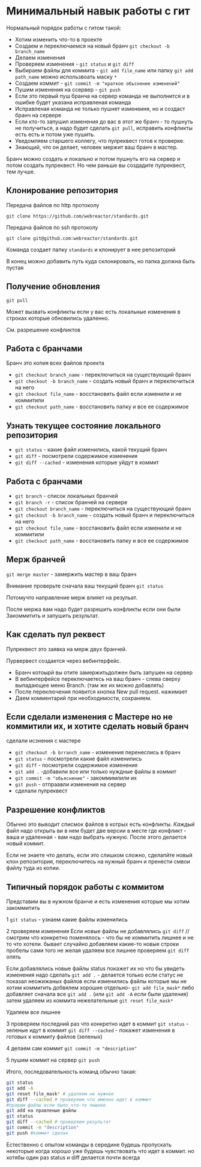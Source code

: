 Минимальный навык работы с гит
==============================

Нормальный порядок работы с гитом такой:

* Хотим изменить что-то в проекте
* Создаем и переключаемся на новый бранч `git checkout -b branch_name`
* Делаем изменения
* Проверяем изменения - `git status` и `git diff`
* Выбираем файлы для коммита - `git add file_name` или папку `git add path_name` можно использвоать маску `*`
* Создаем коммит - `git commit -m "краткое обьснение изменений"`
* Пушим изменения на ссервер - `git push`
* Если это первый пуш бранча на сервер команда не выполнится и в ошибке будет указана исправленая команда
* Исправленая команда не только пушнет изменеиня, но и создаст бранч на сервере
* Если кто-то запушил изменения до вас в этот же бранч - то пушнуть не получиться, а надо будет сделать `git pull`, исправить конфликты есть есть и потом уже пушить.
* Уведомляем старшего коллегу, что пулреквест готов к проверке.
* Знающий, что он делает, человек мержит ваш бранч в мастер.

Бранч можно создать и локально и потом пушнуть его на сервер и потом создать пулреквест.
Но чем раньше вы создадите пулреквест, тем лучше.

## Клонирование репозитория

Передача файлов по http протоколу

`git clone https://github.com/webreactor/standards.git`

Передача файлов по ssh протоколу

`git clone git@github.com:webreactor/standards.git`

Команда создает папку `standards` и клонирует в нее репозиторий

В конец можно добавить путь куда склонировать, но папка должна быть пустая

## Получение обновления

`git pull` 

Может вызвать конфликты если у вас есть локальные изменения в строках которые обновились удаленно.

См. разрешение конфликтов

## Работа с бранчами

Бранч это копия всех файлов проекта

* `git checkout branch_name` - переключиться на существующий бранч
* `git checkout -b branch_name` - создать новый бранч и переключиться на него
* `git checkout file_name` - восстановить файл если изменили и не коммитили
* `git checkout path_name` - восстановить папку и все ее содержимое

## Узнать текущее состояние локального репозитория

* `git status` - какие файл изменились, какой текущий бранч
* `git diff` - посмотрели содержимое изменения
* `git diff --cached` - изменения которые уйдут в коммит 

## Работа с бранчами

* `git branch` - список локальных бранчей
* `git branch -r` - список бранчей на сервере
* `git checkout branch_name` - переключиться на существующий бранч
* `git checkout -b branch_name` - создать новый бранч и переключиться на него
* `git checkout file_name` - восстановить файл если изменили и не коммитили
* `git checkout path_name` - восстановить папку и все ее содержимое

## Мерж бранчей

`git merge master` - замержить мастер в ваш бранч

Внимание проверьте сначала ваш текущий бранч `git status`

Потомучто направление мерж влияет на резульат.

После мержа вам надо будет разрешить конфликты если они были
Закоммитить и запушить результат.






## Как сделать пул реквест

Пулреквест это заявка на мерж двух бранчей.

Пурвервест создается через вебинтерфейс.

* Бранч котоырй вы отите замержитьдолжен быть запушен на сервер
* В вебинтерфейсе переключаетесь на ваш бранч - слева сверху выпадающее меню Branch. (там же их можно добавлять)
* После переключения появится кнопка New pull request. нажимает
* Даем комментарий при необходимости, сохраняем.

## Если сделали изменения с Мастере но не коммитили их, и хотите сделать новый бранч

сделали исзнения с мастере

* `git checkout -b brranch_name` - изменения перенеслись в бранч
* `git status` - посмотрели какие файл изменились
* `git diff` - посмотрели содержимое изменения
* `git add .` -добавили все или только нуждные файлы в коммит
* `git commit -m "обьяснение"`  - закоммимлили их
* `git push` -  отпраавли изменения на сервер
* сделали пулреквест

## Разрешение конфликтов

Обычно это выводит списмок файлов в котрых есть конфликты.
*Каждый* файл надо открыть ви в нем будет две версии в месте где конфликт - ваша и удаленная - вам надо выбрать нужную.
После этого делается новый коммит.

Если не знаете что делать, если это слишком сложно, сделапйте новый клон репозитория, переключитесь на нужный бранч и пренести смвои файлу туда из копии.

## Типичный порядок работы с коммитом

Представим вы в нужном бранче и есть изменения которые мы хотим закоммитить

1 `git status` - узнаем какие файлы изменились

2 проверяем изменения
Если новые файлы не добавлялись
`git diff` // смотрим что конкретно поменялось - что бы не коммитить лишнее и не то что хотели.
бывает случайно добавляем какие-то новые строки пробелы сами того не желая
удаляем все лишнее
проверяем `git diff` опять

Если добавлялись новые файлы status покажет их
но что бы увидеть изменения надо сделать
`git add .`   -  делается только если статус не показал неожижаных файлов
если изменились файлы которые мы не хотим коммитить добвялем хорошие отдельно-  `git add file_mask*`
либо добавляет сначала все `git add .` (или `git add -A` если были удаления)
затем удаляем из коммита нежелательные `git reset file_mask*`

Удаляем все лишнее

3 проверяем последний раз что конкретно идет в коммит
`git status` - зеленые идут в коммит
`git diff --cached` - покажет изменения в готовых к коммиту файлов (зеленых)

4 делаем сам коммит
`git commit -m "description"`

5 пушим коммит на сервер 
`git push`

Итого, последовательность команд обычно такая:

```bash
git status
git add -A
git reset file_mask* # удаляем не нужное
git diff --cached # проверяем что именно идет в коммит
#правим файлы если было что-то лишнее
git add на правленые файлы
git status 
git diff --cached # проверяем результат
git commit -m "description"
git push #коммит сделан
```

Естественно с опытом команды в середине будешь пропускать некоторые когда хорошо уже будешь чувствовать что идет в коммит.
но хотябы один раз status и diff делается почти всегда






